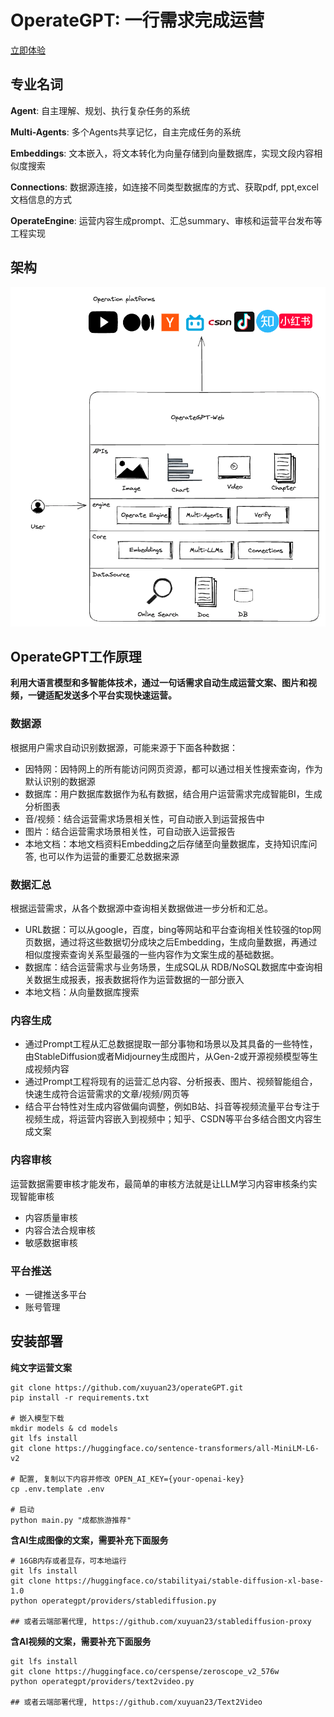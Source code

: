 # OperateGPT: 一行需求完成运营

[立即体验](http://dev.operategpt.cn)

## 专业名词

**Agent**: 自主理解、规划、执行复杂任务的系统

**Multi-Agents**:  多个Agents共享记忆，自主完成任务的系统

**Embeddings**: 文本嵌入，将文本转化为向量存储到向量数据库，实现文段内容相似度搜索

**Connections**: 数据源连接，如连接不同类型数据库的方式、获取pdf, ppt,excel文档信息的方式

**OperateEngine**: 运营内容生成prompt、汇总summary、审核和运营平台发布等工程实现

## 架构

![](../assets/operateGPT_arch_v2.png)

## OperateGPT工作原理

**利用大语言模型和多智能体技术，通过一句话需求自动生成运营文案、图片和视频，一键适配发送多个平台实现快速运营。** 

### 数据源
根据用户需求自动识别数据源，可能来源于下面各种数据：
- 因特网：因特网上的所有能访问网页资源，都可以通过相关性搜索查询，作为默认识别的数据源
- 数据库：用户数据库数据作为私有数据，结合用户运营需求完成智能BI，生成分析图表
- 音/视频：结合运营需求场景相关性，可自动嵌入到运营报告中
- 图片：结合运营需求场景相关性，可自动嵌入运营报告
- 本地文档：本地文档资料Embedding之后存储至向量数据库，支持知识库问答, 也可以作为运营的重要汇总数据来源

### 数据汇总
根据运营需求，从各个数据源中查询相关数据做进一步分析和汇总。
- URL数据：可以从google，百度，bing等网站和平台查询相关性较强的top网页数据，通过将这些数据切分成块之后Embedding，生成向量数据，再通过相似度搜索查询关系型最强的一些内容作为文案生成的基础数据。
- 数据库：结合运营需求与业务场景，生成SQL从 RDB/NoSQL数据库中查询相关数据生成报表，报表数据将作为运营数据的一部分嵌入
- 本地文档：从向量数据库搜索

### 内容生成
- 通过Prompt工程从汇总数据提取一部分事物和场景以及其具备的一些特性，由StableDiffusion或者Midjourney生成图片，从Gen-2或开源视频模型等生成视频内容
- 通过Prompt工程将现有的运营汇总内容、分析报表、图片、视频智能组合，快速生成符合运营需求的文章/视频/网页等
- 结合平台特性对生成内容做偏向调整，例如B站、抖音等视频流量平台专注于视频生成，将运营内容嵌入到视频中；知乎、CSDN等平台多结合图文内容生成文案

### 内容审核
运营数据需要审核才能发布，最简单的审核方法就是让LLM学习内容审核条约实现智能审核
- 内容质量审核
- 内容合法合规审核
- 敏感数据审核

### 平台推送
- 一键推送多平台
- 账号管理

## 安装部署

**纯文字运营文案**

```commandline
git clone https://github.com/xuyuan23/operateGPT.git
pip install -r requirements.txt

# 嵌入模型下载
mkdir models & cd models
git lfs install 
git clone https://huggingface.co/sentence-transformers/all-MiniLM-L6-v2

# 配置, 复制以下内容并修改 OPEN_AI_KEY={your-openai-key}
cp .env.template .env 

# 启动
python main.py "成都旅游推荐"
```

**含AI生成图像的文案，需要补充下面服务**
```commandline
# 16GB内存或者显存，可本地运行
git lfs install 
git clone https://huggingface.co/stabilityai/stable-diffusion-xl-base-1.0
python operategpt/providers/stablediffusion.py

## 或者云端部署代理, https://github.com/xuyuan23/stablediffusion-proxy
```

**含AI视频的文案，需要补充下面服务**

```commandline
git lfs install
git clone https://huggingface.co/cerspense/zeroscope_v2_576w
python operategpt/providers/text2video.py

## 或者云端部署代理, https://github.com/xuyuan23/Text2Video
```

